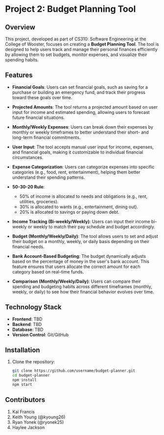 # Project 2: Budget Planning Tool

## Overview
This project, developed as part of CS310: Software Engineering at the College of Wooster, focuses on creating a **Budget Planning Tool**. The tool is designed to help users track and manage their personal finances efficiently by allowing them to set budgets, monitor expenses, and visualize their spending habits.

## Features
- **Financial Goals**: Users can set financial goals, such as saving for a purchase or building an emergency fund, and track their progress toward these goals over time.
  
- **Projected Amounts**: The tool returns a projected amount based on user input for income and estimated spending, allowing users to forecast future financial situations.

- **Monthly/Weekly Expenses**: Users can break down their expenses by monthly or weekly timeframes to better understand their short- and long-term financial commitments.

- **User Input**: The tool accepts manual user input for income, expenses, and financial goals, making it customizable to individual financial circumstances.

- **Expense Categorization**: Users can categorize expenses into specific categories (e.g., food, rent, entertainment), helping them better understand their spending patterns.

- **50-30-20 Rule**:
  - 50% of income is allocated to needs and obligations (e.g., rent, utilities, groceries).
  - 30% is allocated to wants (e.g., entertainment, dining out).
  - 20% is allocated to savings or paying down debt.

- **Income Tracking (Bi-weekly/Weekly)**: Users can input their income bi-weekly or weekly to match their pay schedule and budget accordingly.

- **Budget (Monthly/Weekly/Daily)**: The tool allows users to set and adjust their budget on a monthly, weekly, or daily basis depending on their financial needs.

- **Bank Account-Based Budgeting**: The budget dynamically adjusts based on the percentage of money in the user's bank account. This feature ensures that users allocate the correct amount for each category based on real-time funds.

- **Comparison (Monthly/Weekly/Daily)**: Users can compare their spending and budgeting habits across different timeframes (monthly, weekly, or daily) to see how their financial behavior evolves over time.

## Technology Stack
- **Frontend**: TBD
- **Backend**: TBD
- **Database**: TBD
- **Version Control**: Git/GitHub

## Installation
1. Clone the repository:
   ```bash
   git clone https://github.com/username/budget-planner.git
   cd budget-planner
   npm install
   npm start

## Contributors
1. Kai Francis
2. Keith Young (@kyoung26)
3. Ryan Yonek (@ryonek25)
4. Haylee Jackson
